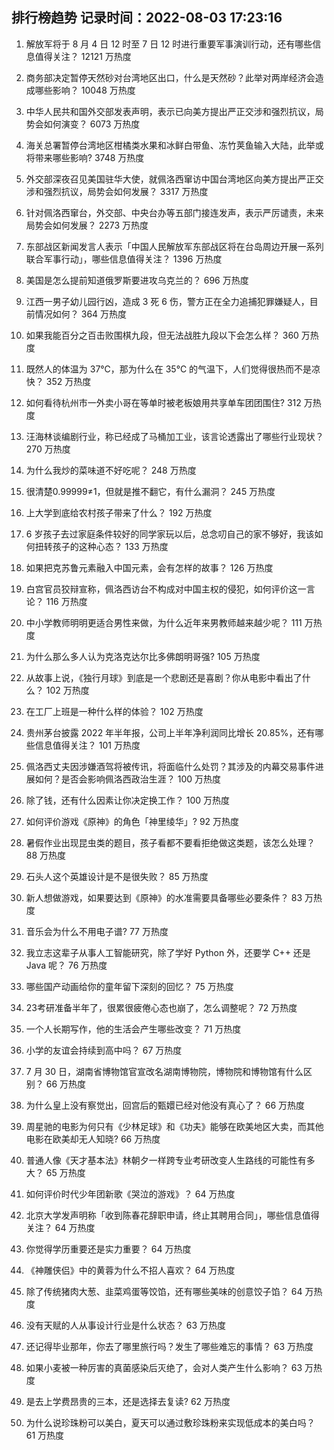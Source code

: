 
## 排行榜趋势 记录时间：2022-08-03 17:23:16
  
  1. 解放军将于 8 月 4 日 12 时至 7 日 12 时进行重要军事演训行动，还有哪些信息值得关注？ 12121 万热度
    
  2. 商务部决定暂停天然砂对台湾地区出口，什么是天然砂？此举对两岸经济会造成哪些影响？ 10048 万热度
    
  3. 中华人民共和国外交部发表声明，表示已向美方提出严正交涉和强烈抗议，局势会如何演变？ 6073 万热度
    
  4. 海关总署暂停台湾地区柑橘类水果和冰鲜白带鱼、冻竹荚鱼输入大陆，此举或将带来哪些影响? 3748 万热度
    
  5. 外交部深夜召见美国驻华大使，就佩洛西窜访中国台湾地区向美方提出严正交涉和强烈抗议，局势会如何发展？ 3317 万热度
    
  6. 针对佩洛西窜台，外交部、中央台办等五部门接连发声，表示严厉谴责，未来局势会如何发展？ 2273 万热度
    
  7. 东部战区新闻发言人表示「中国人民解放军东部战区将在台岛周边开展一系列联合军事行动」，哪些信息值得关注？ 1396 万热度
    
  8. 美国是怎么提前知道俄罗斯要进攻乌克兰的？ 696 万热度
    
  9. 江西一男子幼儿园行凶，造成 3 死 6 伤，警方正在全力追捕犯罪嫌疑人，目前情况如何？ 364 万热度
    
  10. 如果我能百分之百击败围棋九段，但无法战胜九段以下会怎么样？ 360 万热度
    
  11. 既然人的体温为 37℃，那为什么在 35℃ 的气温下，人们觉得很热而不是凉快？ 352 万热度
    
  12. 如何看待杭州市一外卖小哥在等单时被老板娘用共享单车团团围住? 312 万热度
    
  13. 汪海林谈编剧行业，称已经成了马桶加工业，该言论透露出了哪些行业现状？ 270 万热度
    
  14. 为什么我炒的菜味道不好吃呢？ 248 万热度
    
  15. 很清楚0.99999≠1，但就是推不翻它，有什么漏洞？ 245 万热度
    
  16. 上大学到底给农村孩子带来了什么？ 192 万热度
    
  17. 6 岁孩子去过家庭条件较好的同学家玩以后，总念叨自己的家不够好，我该如何扭转孩子的这种心态？ 133 万热度
    
  18. 如果把克苏鲁元素融入中国元素，会有怎样的故事？ 126 万热度
    
  19. 白宫官员狡辩宣称，佩洛西访台不构成对中国主权的侵犯，如何评价这一言论？ 116 万热度
    
  20. 中小学教师明明更适合男性来做，为什么近年来男教师越来越少呢？ 111 万热度
    
  21. 为什么那么多人认为克洛克达尔比多佛朗明哥强? 105 万热度
    
  22. 从故事上说，《独行月球》到底是一个悲剧还是喜剧？你从电影中看出了什么？ 102 万热度
    
  23. 在工厂上班是一种什么样的体验？ 102 万热度
    
  24. 贵州茅台披露 2022 年半年报，公司上半年净利润同比增长 20.85%，还有哪些信息值得关注？ 101 万热度
    
  25. 佩洛西丈夫因涉嫌酒驾将被传讯，将面临什么处罚？其涉及的内幕交易事件进展如何？是否会影响佩洛西政治生涯？ 100 万热度
    
  26. 除了钱，还有什么因素让你决定换工作？ 100 万热度
    
  27. 如何评价游戏《原神》的角色「神里绫华」? 92 万热度
    
  28. 暑假作业出现昆虫类的题目，孩子看都不要看拒绝做这类题，该怎么处理？ 88 万热度
    
  29. 石头人这个英雄设计是不是很失败？ 85 万热度
    
  30. 新人想做游戏，如果要达到《原神》的水准需要具备哪些必要条件？ 83 万热度
    
  31. 音乐会为什么不用电子谱? 77 万热度
    
  32. 我立志这辈子从事人工智能研究，除了学好 Python 外，还要学 C++ 还是 Java 呢？ 76 万热度
    
  33. 哪些国产动画给你的童年留下深刻的回忆？ 75 万热度
    
  34. 23考研准备半年了，很累很疲倦心态也崩了，怎么调整呢？ 72 万热度
    
  35. 一个人长期写作，他的生活会产生哪些改变？ 71 万热度
    
  36. 小学的友谊会持续到高中吗？ 67 万热度
    
  37. 7 月 30 日，湖南省博物馆官宣改名湖南博物院，博物院和博物馆有什么区别？ 66 万热度
    
  38. 为什么皇上没有察觉出，回宫后的甄嬛已经对他没有真心了？ 66 万热度
    
  39. 周星驰的电影为何只有《少林足球》和《功夫》能够在欧美地区大卖，而其他电影在欧美却无人知晓? 66 万热度
    
  40. 普通人像《天才基本法》林朝夕一样跨专业考研改变人生路线的可能性有多大？ 65 万热度
    
  41. 如何评价时代少年团新歌《哭泣的游戏》？ 64 万热度
    
  42. 北京大学发声明称「收到陈春花辞职申请，终止其聘用合同」，哪些信息值得关注？ 64 万热度
    
  43. 你觉得学历重要还是实力重要？ 64 万热度
    
  44. 《神雕侠侣》中的黄蓉为什么不招人喜欢？ 64 万热度
    
  45. 除了传统猪肉大葱、韭菜鸡蛋等饺馅，还有哪些美味的创意饺子馅？ 64 万热度
    
  46. 没有天赋的人从事设计行业是什么状态？ 63 万热度
    
  47. 还记得毕业那年，你去了哪里旅行吗？发生了哪些难忘的事情？ 63 万热度
    
  48. 如果小麦被一种厉害的真菌感染后灭绝了，会对人类产生什么影响？ 63 万热度
    
  49. 是去上学费昂贵的三本，还是选择去复读? 62 万热度
    
  50. 为什么说珍珠粉可以美白，夏天可以通过敷珍珠粉来实现低成本的美白吗？ 61 万热度
    